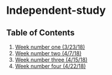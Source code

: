 # Independent-study
## Table of Contents
1) [Week number one (3/23/18)](/WeekOne.md)
2) [Week number two (4/7/18)](WeekTwo.md)
3) [Week number three (4/15/18)](WeekThree.md)
4) [Week number four (4/22/18)](WeekFour.md)
